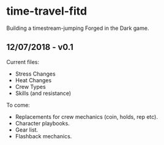 # time-travel-fitd
Building a timestream-jumping Forged in the Dark game.

## 12/07/2018 - v0.1
Current files:
* Stress Changes
* Heat Changes
* Crew Types
* Skills (and resistance)

To come:
* Replacements for crew mechanics (coin, holds, rep etc).
* Character playbooks.
* Gear list.
* Flashback mechanics.